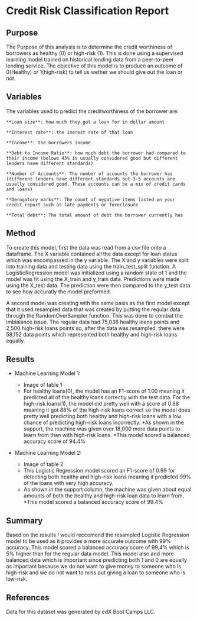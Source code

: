 # Credit Risk Classification Report

## Purpose

The Purpose of this analysis is to determine the credit worthiness of borrowers as healthy (0) or high-risk (1). This is done using a supervised learning model trained on historical lending data from a peer-to-peer lending service. The objective of this model is to produce an outcome of 0(Healthy) or 1(high-risk) to tell us wether we should give out the loan or not.

## Variables
The variables used to predict the creditworthiness of the borrower are:
   
    **Loan size**: how much they got a loan for in dollar amount
    
    **Interest rate**: the inerest rate of that loan
    
    **Income**: the borrowers income
    
    **Debt to Income Ratio**: how much debt the borrower had compared to their income (belowe 43% is usually considered good but different lenders have different standards)
    
    **Number of Accounts**: The number of accounts the borrower has (different lenders have different standards but 3-5 accounts are usually considered good. These accounts can be a mix of credit cards and loans)
    
    **Derogatory marks**: The count of negative items listed on your credit report such as late payments or foreclosure
    
    **Total debt**: The total amount of debt the borrower currently has

## Method

To create this model, first the data was read  from a csv file onto a dataframe. The X variable contained all the data except for loan status which was encompassed in the y variable. The X and y variables were split into training data and testing data using the train_test_split function. A LogisticRegression model was initialized using a random state of 1 and the model was fit using the X_train and y_train data. Predictions were made using the X_test data. The prediction were then compared to the y_test data to see how accuratly the model preformed.

A second model was creating with the same basis as the first model except that it used resampled data that was created by putting the regular data through the RandomOverSampler function. This was done to combat the imblalance issue. The regular data had 75,036 healthy loans points and 2,500 high-risk loans points so, after the data was resampled, there were 58,152 data points which represented both healthy and high-risk loans equally. 


## Results

* Machine Learning Model 1:
  * Image of table 1
  * For healthy loans(0), the model has an F1-score of 1.00 meaning it predicted all of the healthy loans correctly with the test data. For the high-risk loans(1), the model did pretty well with a score of 0.88 meaning it got 88% of the high-risk loans correct so the model does pretty well predicting both healthy and high-risk loans with a low chance of predicting high-risk loans incorrectly.
  *As shown in the support, the machine was given over 18,000 more data points to learn from than with high-risk loans.
  *This model scored a balanced accuracy score of 94.4%
  


* Machine Learning Model 2:
  * Image of table 2
  * This Logistic Regression model scored an F1-score of 0.99 for detecting both healthy and high-risk loans meaning it predicted 99% of the loans with very high accuracy.
  * As shown in the support column, the machine was given about equal amounts of both the healthy and high-risk loan data to learn from.
  *This model scored a balanced accuracy score of 99.4%

## Summary

Based on the results I would reccomend the resampled Logistic Regression model to be used as it provides a more accurate outcome with 99% accuracy. This model scored a balanced accuracy score of 99.4% which is 5% higher than for the regular data model. This model also and more balanced data which is important since predicting both 1 and 0 are equally as important because we do not want to give money to someone who is high-risk and we do not want to miss out giving a loan to someone who is low-risk. 

## References
Data for this dataset was generated by edX Boot Camps LLC.
